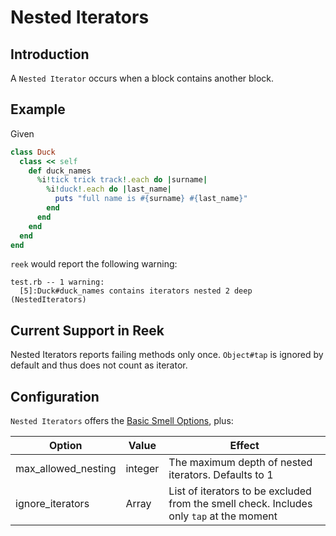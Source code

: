 # Nested Iterators

## Introduction

A `Nested Iterator` occurs when a block contains another block.

## Example

Given

```Ruby
class Duck
  class << self
    def duck_names
      %i!tick trick track!.each do |surname|
        %i!duck!.each do |last_name|
          puts "full name is #{surname} #{last_name}"
        end
      end
    end
  end
end
```

`reek` would report the following warning:

```
test.rb -- 1 warning:
  [5]:Duck#duck_names contains iterators nested 2 deep (NestedIterators)
```

## Current Support in Reek

Nested Iterators reports failing methods only once.
`Object#tap` is ignored by default and thus does not count as iterator.

## Configuration

`Nested Iterators` offers the [Basic Smell Options](Basic-Smell-Options.md), plus:

| Option         | Value       | Effect  |
| ---------------|-------------|---------|
| max_allowed_nesting | integer | The maximum depth of nested iterators. Defaults to 1 |
| ignore_iterators | Array | List of iterators to be excluded from the smell check. Includes only `tap` at the moment|
